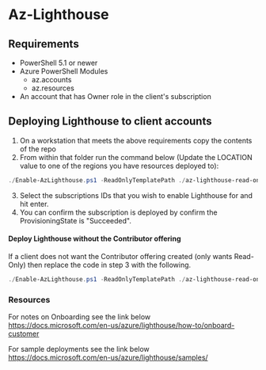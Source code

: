 # Az-Lighthouse  

## Requirements  
- PowerShell 5.1 or newer  
- Azure PowerShell Modules  
    - az.accounts  
    - az.resources  
- An account that has Owner role in the client's subscription  

## Deploying Lighthouse to client accounts  

1. On a workstation that meets the above requirements copy the contents of the repo 
2. From within that folder run the command below (Update the LOCATION value to one of the regions you have resources deployed to):  

```powershell
./Enable-AzLighthouse.ps1 -ReadOnlyTemplatePath ./az-lighthouse-read-only.json -ReadOnlyParameterPath ./az-lighthouse-parameters-read-only.json -ContributorTemplatePath ./az-lighthouse-contributor.json -ContributorParameterPath ./az-lighthouse-parameters-contributor.json -Location $LOCATION
```  

3. Select the subscriptions IDs that you wish to enable Lighthouse for and hit enter.  
4. You can confirm the subscription is deployed by confirm the ProvisioningState is "Succeeded".

#### Deploy Lighthouse without the Contributor offering
If a client does not want the Contributor offering created (only wants Read-Only) then replace the code in step 3 with the following.  

```powershell
./Enable-AzLighthouse.ps1 -ReadOnlyTemplatePath ./az-lighthouse-read-only.json -ReadOnlyParameterPath ./az-lighthouse-parameters-read-only.json -Location $LOCATION
```  

### Resources  
For notes on Onboarding see the link below  
https://docs.microsoft.com/en-us/azure/lighthouse/how-to/onboard-customer

For sample deployments see the link below  
https://docs.microsoft.com/en-us/azure/lighthouse/samples/